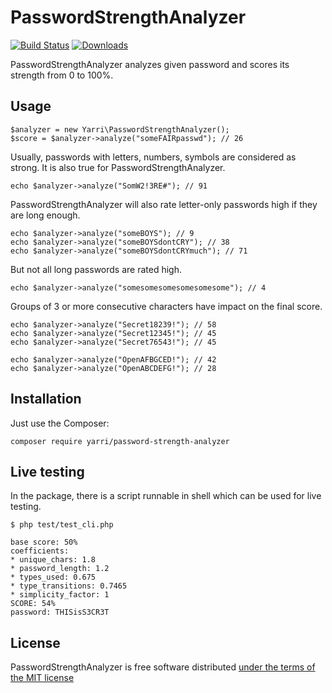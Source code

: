 PasswordStrengthAnalyzer
========================

[![Build Status](https://app.travis-ci.com/yarri/PasswordStrengthAnalyzer.svg?branch=master)](https://app.travis-ci.com/yarri/PasswordStrengthAnalyzer)
[![Downloads](https://img.shields.io/packagist/dt/yarri/password-strength-analyzer.svg)](https://packagist.org/packages/yarri/password-strength-analyzer)

PasswordStrengthAnalyzer analyzes given password and scores its strength from 0 to 100%.

Usage
-----

    $analyzer = new Yarri\PasswordStrengthAnalyzer();
    $score = $analyzer->analyze("someFAIRpasswd"); // 26

Usually, passwords with letters, numbers, symbols are considered as strong. It is also true for PasswordStrengthAnalyzer.

    echo $analyzer->analyze("SomW2!3RE#"); // 91

PasswordStrengthAnalyzer will also rate letter-only passwords high if they are long enough.

    echo $analyzer->analyze("someBOYS"); // 9
    echo $analyzer->analyze("someBOYSdontCRY"); // 38
    echo $analyzer->analyze("someBOYSdontCRYmuch"); // 71

But not all long passwords are rated high.

    echo $analyzer->analyze("somesomesomesomesomesome"); // 4

Groups of 3 or more consecutive characters have impact on the final score.

    echo $analyzer->analyze("Secret18239!"); // 58
    echo $analyzer->analyze("Secret12345!"); // 45
    echo $analyzer->analyze("Secret76543!"); // 45

    echo $analyzer->analyze("OpenAFBGCED!"); // 42
    echo $analyzer->analyze("OpenABCDEFG!"); // 28

Installation
------------

Just use the Composer:

    composer require yarri/password-strength-analyzer

Live testing
------------

In the package, there is a script runnable in shell which can be used for live testing.

    $ php test/test_cli.php

    base score: 50%
    coefficients:
    * unique_chars: 1.8
    * password_length: 1.2
    * types_used: 0.675
    * type_transitions: 0.7465
    * simplicity_factor: 1
    SCORE: 54%
    password: THISisS3CR3T

License
-------

PasswordStrengthAnalyzer is free software distributed [under the terms of the MIT license](http://www.opensource.org/licenses/mit-license)


[//]: # ( vim: set ts=2 et: )
